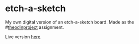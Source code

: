 # etch-a-sketch

My own digital version of an etch-a-sketch board. Made as the #[theodinproject](https://www.theodinproject.com/home) assignment.

Live version [here](http://www.borowyalan.pl/etch-a-sketch).
